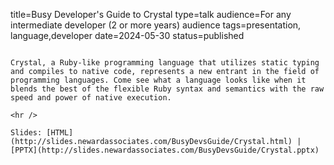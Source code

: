 title=Busy Developer's Guide to Crystal
type=talk
audience=For any intermediate developer (2 or more years) audience
tags=presentation, language,developer
date=2024-05-30
status=published
~~~~~~

Crystal, a Ruby-like programming language that utilizes static typing and compiles to native code, represents a new entrant in the field of programming languages. Come see what a language looks like when it blends the best of the flexible Ruby syntax and semantics with the raw speed and power of native execution.
    
<hr />

Slides: [HTML](http://slides.newardassociates.com/BusyDevsGuide/Crystal.html) | [PPTX](http://slides.newardassociates.com/BusyDevsGuide/Crystal.pptx)
